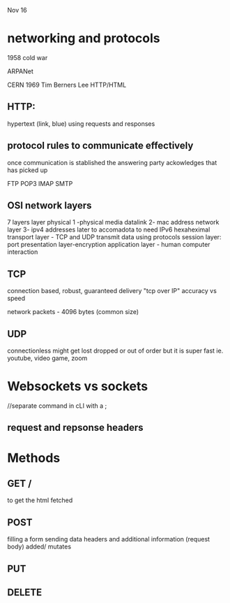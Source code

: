 <!-- @format -->

Nov 16

# networking and protocols

1958 cold war

ARPANet

CERN 1969 Tim Berners Lee HTTP/HTML

## HTTP:

hypertext
(link, blue) using requests and responses

## protocol rules to communicate effectively

once communication is stablished the answering party ackowledges that has picked up

FTP
POP3
IMAP
SMTP

## OSI network layers

7 layers
layer physical 1 -physical media
datalink 2- mac address
network layer 3- ipv4 addresses later to accomadota to need IPv6 hexaheximal
transport layer - TCP and UDP transmit data using protocols
session layer: port
presentation layer-encryption
application layer - human computer interaction

## TCP

connection based, robust, guaranteed delivery
"tcp over IP"
accuracy vs speed

network packets - 4096 bytes (common size)

## UDP

connectionless
might get lost dropped or out of order
but it is super fast
ie. youtube, video game, zoom

# Websockets vs sockets

//separate command in cLI with a ;

## request and repsonse headers

# Methods

## GET /

to get the html
fetched

## POST

filling a form sending data
headers and additional information (request body)
added/ mutates

## PUT

## DELETE
